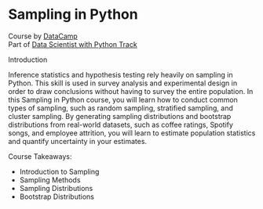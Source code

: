 # Sampling in Python

Course by [DataCamp](https://app.datacamp.com/learn/courses/sampling-in-python)  
Part of [Data Scientist with Python Track](https://app.datacamp.com/learn/career-tracks/data-scientist-with-python)  
  
Introduction  

Inference statistics and hypothesis testing rely heavily on sampling in Python. This skill is used in survey analysis and experimental design in order to draw conclusions without having to survey the entire population. In this Sampling in Python course, you will learn how to conduct common types of sampling, such as random sampling, stratified sampling, and cluster sampling. By generating sampling distributions and bootstrap distributions from real-world datasets, such as coffee ratings, Spotify songs, and employee attrition, you will learn to estimate population statistics and quantify uncertainty in your estimates.

Course Takeaways:

* Introduction to Sampling  
* Sampling Methods 
* Sampling Distributions
* Bootstrap Distributions
